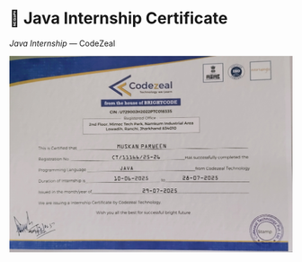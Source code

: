 # 📜 Java Internship Certificate

*Java Internship* — CodeZeal

![Java Certificate](certificatej.jpg)
